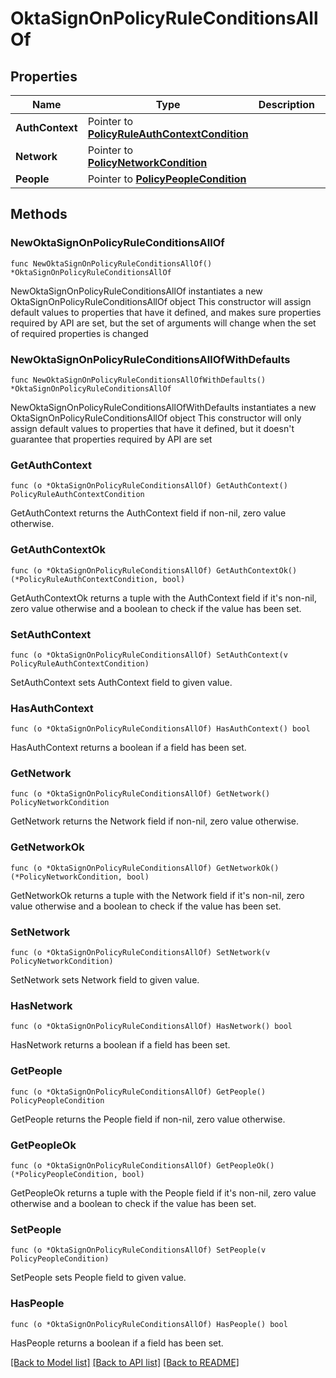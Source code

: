 # OktaSignOnPolicyRuleConditionsAllOf

## Properties

Name | Type | Description | Notes
------------ | ------------- | ------------- | -------------
**AuthContext** | Pointer to [**PolicyRuleAuthContextCondition**](PolicyRuleAuthContextCondition.md) |  | [optional] 
**Network** | Pointer to [**PolicyNetworkCondition**](PolicyNetworkCondition.md) |  | [optional] 
**People** | Pointer to [**PolicyPeopleCondition**](PolicyPeopleCondition.md) |  | [optional] 

## Methods

### NewOktaSignOnPolicyRuleConditionsAllOf

`func NewOktaSignOnPolicyRuleConditionsAllOf() *OktaSignOnPolicyRuleConditionsAllOf`

NewOktaSignOnPolicyRuleConditionsAllOf instantiates a new OktaSignOnPolicyRuleConditionsAllOf object
This constructor will assign default values to properties that have it defined,
and makes sure properties required by API are set, but the set of arguments
will change when the set of required properties is changed

### NewOktaSignOnPolicyRuleConditionsAllOfWithDefaults

`func NewOktaSignOnPolicyRuleConditionsAllOfWithDefaults() *OktaSignOnPolicyRuleConditionsAllOf`

NewOktaSignOnPolicyRuleConditionsAllOfWithDefaults instantiates a new OktaSignOnPolicyRuleConditionsAllOf object
This constructor will only assign default values to properties that have it defined,
but it doesn't guarantee that properties required by API are set

### GetAuthContext

`func (o *OktaSignOnPolicyRuleConditionsAllOf) GetAuthContext() PolicyRuleAuthContextCondition`

GetAuthContext returns the AuthContext field if non-nil, zero value otherwise.

### GetAuthContextOk

`func (o *OktaSignOnPolicyRuleConditionsAllOf) GetAuthContextOk() (*PolicyRuleAuthContextCondition, bool)`

GetAuthContextOk returns a tuple with the AuthContext field if it's non-nil, zero value otherwise
and a boolean to check if the value has been set.

### SetAuthContext

`func (o *OktaSignOnPolicyRuleConditionsAllOf) SetAuthContext(v PolicyRuleAuthContextCondition)`

SetAuthContext sets AuthContext field to given value.

### HasAuthContext

`func (o *OktaSignOnPolicyRuleConditionsAllOf) HasAuthContext() bool`

HasAuthContext returns a boolean if a field has been set.

### GetNetwork

`func (o *OktaSignOnPolicyRuleConditionsAllOf) GetNetwork() PolicyNetworkCondition`

GetNetwork returns the Network field if non-nil, zero value otherwise.

### GetNetworkOk

`func (o *OktaSignOnPolicyRuleConditionsAllOf) GetNetworkOk() (*PolicyNetworkCondition, bool)`

GetNetworkOk returns a tuple with the Network field if it's non-nil, zero value otherwise
and a boolean to check if the value has been set.

### SetNetwork

`func (o *OktaSignOnPolicyRuleConditionsAllOf) SetNetwork(v PolicyNetworkCondition)`

SetNetwork sets Network field to given value.

### HasNetwork

`func (o *OktaSignOnPolicyRuleConditionsAllOf) HasNetwork() bool`

HasNetwork returns a boolean if a field has been set.

### GetPeople

`func (o *OktaSignOnPolicyRuleConditionsAllOf) GetPeople() PolicyPeopleCondition`

GetPeople returns the People field if non-nil, zero value otherwise.

### GetPeopleOk

`func (o *OktaSignOnPolicyRuleConditionsAllOf) GetPeopleOk() (*PolicyPeopleCondition, bool)`

GetPeopleOk returns a tuple with the People field if it's non-nil, zero value otherwise
and a boolean to check if the value has been set.

### SetPeople

`func (o *OktaSignOnPolicyRuleConditionsAllOf) SetPeople(v PolicyPeopleCondition)`

SetPeople sets People field to given value.

### HasPeople

`func (o *OktaSignOnPolicyRuleConditionsAllOf) HasPeople() bool`

HasPeople returns a boolean if a field has been set.


[[Back to Model list]](../README.md#documentation-for-models) [[Back to API list]](../README.md#documentation-for-api-endpoints) [[Back to README]](../README.md)


